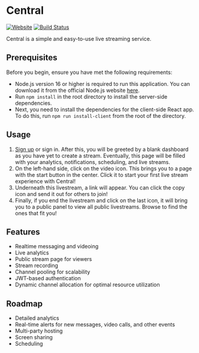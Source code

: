 # Central

[![Website](https://img.shields.io/website?url=https%3A%2F%2Fcentral-stream.herokuapp.com%2F)](https://central-stream.herokuapp.com/)
[![Build Status](https://img.shields.io/github/actions/workflow/status/TheMysteriousMouse/CentralStream/node.js.yml?style=flat-square)](https://github.com/TheMysteriousMouse/CentralStream/actions)

Central is a simple and easy-to-use live streaming service.

## Prerequisites

Before you begin, ensure you have met the following requirements:

- Node.js version 16 or higher is required to run this application. You can download it from the official Node.js website [here](https://nodejs.org/).
- Run `npm install` in the root directory to install the server-side dependencies.
- Next, you need to install the dependencies for the client-side React app. To do this, run `npm run install-client` from the root of the directory.

## Usage

1. [Sign up](https://central-stream.herokuapp.com/signup) or sign in. After this, you will be greeted by a blank dashboard as you have yet to create a stream. Eventually, this page will be filled with your analytics, notifications, scheduling, and live streams.
2. On the left-hand side, click on the video icon. This brings you to a page with the start button in the center. Click it to start your first live stream experience with Central!
3. Underneath this livestream, a link will appear. You can click the copy icon and send it out for others to join!
4. Finally, if you end the livestream and click on the last icon, it will bring you to a public panel to view all public livestreams. Browse to find the ones that fit you!

## Features

- Realtime messaging and videoing
- Live analytics
- Public stream page for viewers
- Stream recording
- Channel pooling for scalability
- JWT-based authentication
- Dynamic channel allocation for optimal resource utilization

## Roadmap

- Detailed analytics
- Real-time alerts for new messages, video calls, and other events
- Multi-party hosting
- Screen sharing
- Scheduling
